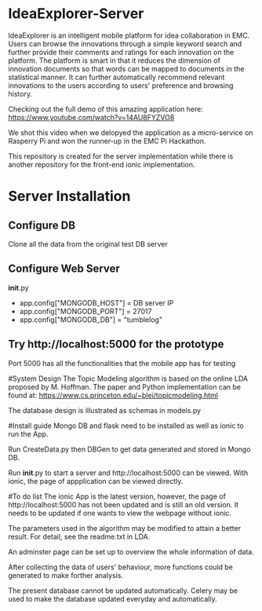 # IdeaExplorer-Server
IdeaExplorer is an intelligent mobile platform for idea collaboration in EMC. Users can browse the innovations through a simple keyword search and further provide their comments and ratings for each innovation on the platform. The platform is smart in that it reduces the dimension of innovation documents so that words can be mapped to documents in the statistical manner. It can further automatically recommend relevant innovations to the users according to users' preference and browsing history. 

Checking out the full demo of this amazing application here: https://www.youtube.com/watch?v=14AU8FYZVO8


We shot this video when we delopyed the application as a micro-service on Rasperry Pi and won the runner-up in the EMC Pi Hackathon.


This repository is created for the server implementation while there is another repository for the front-end ionic implementation.


# Server Installation
Configure DB
--------------
Clone all the data from the original test DB server


Configure Web Server
--------------

__init__.py

- app.config["MONGODB_HOST"] = DB server IP
- app.config["MONGODB_PORT"] = 27017
- app.config["MONGODB_DB"] = "tumblelog"


Try http://localhost:5000 for the prototype
--------------
Port 5000 has all the functionalities that the mobile app has for testing


#System Design
The Topic Modeling algorithm is based on the online LDA proposed by M. Hoffman. The paper and Python implementation can be found at: https://www.cs.princeton.edu/~blei/topicmodeling.html

The database design is illustrated as schemas in models.py

#Install guide
Mongo DB and flask need to be installed as well as ionic to run the App.

Run CreateData.py then DBGen to get data generated and stored in Mongo DB. 

Run __init__.py to start a server and  http://localhost:5000 can be viewed. With ionic, the page of appplication can be viewed directly.

#To do list
The ionic App is the latest version, however, the page of http://localhost:5000 has not been updated and is still an old version. It needs to be updated if one wants to view the webpage without ionic.

The parameters used in the algorithm may be modified to attain a better result. For detail, see the readme.txt in LDA.

An adminster page can be set up to overview the whole information of data. 

After collecting the data of users' behaviour, more functions could be generated to make forther analysis. 

The present database cannot be updated automatically. Celery may be used to make the database updated everyday and automatically.
